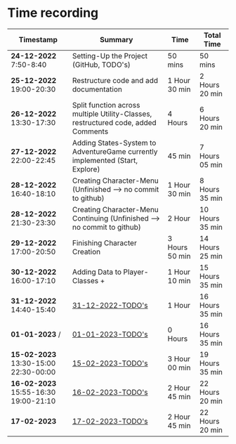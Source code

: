 # Time recording

| **Timestamp**                          | **Summary**                                                                       | **Time**       | **Total** Time  |
|----------------------------------------|-----------------------------------------------------------------------------------|----------------|-----------------|
| **24-12-2022** 7:50-8:40               | Setting-Up the Project (GitHub, TODO's)                                           | 50 mins        | 50 mins         |
| **25-12-2022** 19:00-20:30             | Restructure code and add documentation                                            | 1 Hour 30 min  | 2 Hours 20 min  |
| **26-12-2022** 13:30-17:30             | Split function across multiple Utility-Classes, restructured code, added Comments | 4 Hours        | 6 Hours 20 min  |
| **27-12-2022** 22:00-22:45             | Adding States-System to AdventureGame currently implemented (Start, Explore)      | 45 min         | 7 Hours 05 min  |
| **28-12-2022** 16:40-18:10             | Creating Character-Menu (Unfinished --> no commit to github)                      | 1 Hour 30 min  | 8 Hours 35 min  |
| **28-12-2022** 21:30-23:30             | Creating Character-Menu Continuing (Unfinished --> no commit to github)           | 2 Hour         | 10 Hours 35 min |
| **29-12-2022** 17:00-20:50             | Finishing Character Creation                                                      | 3 Hours 50 min | 14 Hours 25 min |
| **30-12-2022** 16:00-17:10             | Adding Data to Player-Classes +                                                   | 1 Hour  10 min | 15 Hours 35 min |
| **31-12-2022** 14:40-15:40             | [31-12-2022-TODO's](TODOS/31-12-2022.md)                                          | 1 Hour         | 16 Hours 35 min |
| **01-01-2023**      /                  | [01-01-2023-TODO's](TODOS/01-01-2023.md)                                          | 0 Hours        | 16 Hours 35 min |
| **15-02-2023** 13:30-15:00 22:30-00:00 | [15-02-2023-TODO's](TODOS/15-02-2023.md)                                          | 3 Hour  00 min | 19 Hours 35 min |
| **16-02-2023** 15:55-16:30 19:00-21:10 | [16-02-2023-TODO's](TODOS/16-02-2023.md)                                          | 2 Hour  45 min | 22 Hours 20 min |
| **17-02-2023**                         | [17-02-2023-TODO's](TODOS/17-02-2023.md)                                          | 2 Hour  45 min | 22 Hours 20 min |
